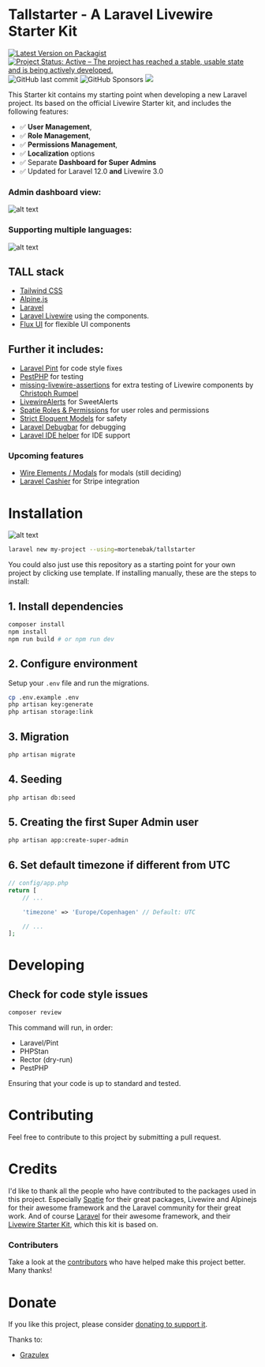 # Tallstarter - A Laravel Livewire Starter Kit

[![Latest Version on Packagist](https://img.shields.io/packagist/v/mortenebak/tallstarter.svg?style=flat-square)](https://packagist.org/packages/mortenebak/tallstarter)
[![Project Status: Active – The project has reached a stable, usable state and is being actively developed.](https://www.repostatus.org/badges/latest/active.svg)](https://www.repostatus.org/#active)
![GitHub last commit](https://img.shields.io/github/last-commit/mortenebak/tallstarter)
![GitHub Sponsors](https://img.shields.io/github/sponsors/mortenebak)
<a href="https://herd.laravel.com/new?starter-kit=mortenebak/tallstarter"><img src="https://img.shields.io/badge/Install%20with%20Herd-f55247?logo=laravel&logoColor=white"></a>

This Starter kit contains my starting point when developing a new Laravel project. Its based on the official Livewire Starter kit, and includes the following features:
- ✅ **User Management**, 
- ✅ **Role Management**,
- ✅ **Permissions Management**,
- ✅ **Localization** options
- ✅ Separate **Dashboard for Super Admins**
- ✅ Updated for Laravel 12.0 **and** Livewire 3.0


### Admin dashboard view:
![alt text](docs/backend.png "Backend View")
### Supporting multiple languages:
![alt text](docs/locale.png "Localization View")


## TALL stack

-   [Tailwind CSS](https://tailwindcss.com)
-   [Alpine.js](https://alpinejs.dev)
-   [Laravel](https://laravel.com)
-   [Laravel Livewire](https://livewire.laravel.com) using the components.
-   [Flux UI](https://fluxui.dev) for flexible UI components

## Further it includes:

-   [Laravel Pint](https://github.com/laravel/pint) for code style fixes
-   [PestPHP](https://pestphp.com) for testing
-   [missing-livewire-assertions](https://github.com/christophrumpel/missing-livewire-assertions) for extra testing of Livewire components by [Christoph Rumpel](https://github.com/christophrumpel)
-   [LivewireAlerts](https://github.com/jantinnerezo/livewire-alert) for SweetAlerts
-   [Spatie Roles & Permissions](https://spatie.be/docs/laravel-permission/v5/introduction) for user roles and permissions
-   [Strict Eloquent Models](https://planetscale.com/blog/laravels-safety-mechanisms) for safety
-   [Laravel Debugbar](https://github.com/barryvdh/laravel-debugbar) for debugging
-   [Laravel IDE helper](https://github.com/barryvdh/laravel-ide-helper) for IDE support

### Upcoming features

-   [Wire Elements / Modals](https://github.com/wire-elements/modal) for modals (still deciding)
-   [Laravel Cashier](https://laravel.com/docs/10.x/billing) for Stripe integration

# Installation

![alt text](docs/bash-install.png "Localization View")

```bash
laravel new my-project --using=mortenebak/tallstarter
```

You could also just use this repository as a starting point for your own project by clicking use template. If installing manually, these are the steps to install:

## 1. Install dependencies

```bash
composer install
npm install
npm run build # or npm run dev
```

## 2. Configure environment

Setup your `.env` file and run the migrations.

```bash
cp .env.example .env
php artisan key:generate
php artisan storage:link
```

## 3. Migration

```bash
php artisan migrate
```

## 4. Seeding

```bash
php artisan db:seed
```

## 5. Creating the first Super Admin user

```bash
php artisan app:create-super-admin
```

## 6. Set default timezone if different from UTC

```php
// config/app.php
return [
    // ...

    'timezone' => 'Europe/Copenhagen' // Default: UTC

    // ...
];
```

# Developing

## Check for code style issues

```bash
composer review
```

This command will run, in order:

-   Laravel/Pint
-   PHPStan
-   Rector (dry-run)
-   PestPHP

Ensuring that your code is up to standard and tested.

# Contributing

Feel free to contribute to this project by submitting a pull request.

# Credits

I'd like to thank all the people who have contributed to the packages used in this project.
Especially [Spatie](https://spatie.be) for their great packages, Livewire and Alpinejs for their awesome framework and the Laravel community for their great work. And of course [Laravel](https://laravel.com) for their awesome framework, and their [Livewire Starter Kit](https://github.com/laravel/livewire-starter-kit), which this kit is based on.

### Contributers
Take a look at the [contributors](https://github.com/mortenebak/tallstarter/graphs/contributors) who have helped make this project better. Many thanks!

# Donate

If you like this project, please consider [donating to support it](https://github.com/sponsors/mortenebak).

Thanks to:
- [Grazulex](https://github.com/Grazulex)
